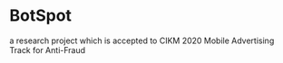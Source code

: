 # BotSpot
a research project which is accepted to CIKM 2020 Mobile Advertising Track for Anti-Fraud
